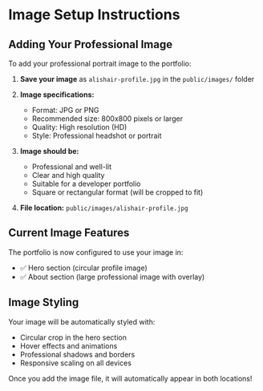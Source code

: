 # Image Setup Instructions

## Adding Your Professional Image

To add your professional portrait image to the portfolio:

1. **Save your image** as `alishair-profile.jpg` in the `public/images/` folder
2. **Image specifications:**
   - Format: JPG or PNG
   - Recommended size: 800x800 pixels or larger
   - Quality: High resolution (HD)
   - Style: Professional headshot or portrait

3. **Image should be:**
   - Professional and well-lit
   - Clear and high quality
   - Suitable for a developer portfolio
   - Square or rectangular format (will be cropped to fit)

4. **File location:** `public/images/alishair-profile.jpg`

## Current Image Features

The portfolio is now configured to use your image in:
- ✅ Hero section (circular profile image)
- ✅ About section (large professional image with overlay)

## Image Styling

Your image will be automatically styled with:
- Circular crop in the hero section
- Hover effects and animations
- Professional shadows and borders
- Responsive scaling on all devices

Once you add the image file, it will automatically appear in both locations! 